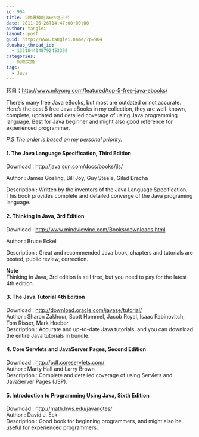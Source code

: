 ```yaml
---
id: 904
title: 5款最棒的Java电子书
date: 2011-06-26T14:47:00+00:00
author: tanglei
layout: post
guid: http://www.tanglei.name/?p=904
duoshuo_thread_id:
  - 1351844048792453399
categories:
  - 网络文摘
tags:
  - Java
---
```

转自：<http://www.mkyong.com/featured/top-5-free-java-ebooks/>

There’s many free Java eBooks, but most are outdated or not accurate. Here’s the best 5 free Java eBooks in my collection, they are well-known, complete, updated and detailed coverage of using Java programming language. Best for Java beginner and might also good reference for experienced programmer.

_P.S The order is based on my personal priority._

#### 1. The Java Language Specification, Third Edition

Download : <a href="http://java.sun.com/docs/books/jls/" target="_blank">http://java.sun.com/docs/books/jls/</a>
  
Author : James Gosling, Bill Joy, Guy Steele, Gilad Bracha
  
Description : Written by the inventors of the Java Language Specification. This book provides complete and detailed converge of the Java programing language.

#### 2. Thinking in Java, 3rd Edition

Download : <a href="http://www.mindviewinc.com/Books/downloads.html" target="_blank">http://www.mindviewinc.com/Books/downloads.html</a>
  
Author : Bruce Eckel
  
Description : Great and recommended Java book, chapters and tutorials are posted, public review, correction.

<div>
  <strong>Note</strong><br /> Thinking in Java, 3rd edition is still free, but you need to pay for the latest 4th edition.
</div>

<div>
  <h4>
    3. The Java Tutorial 4th Edition
  </h4>
</div>

<div>
  Download : <a href="http://download.oracle.com/javase/tutorial/" target="_blank">http://download.oracle.com/javase/tutorial/</a><br /> Author : Sharon Zakhour, Scott Hommel, Jacob Royal, Isaac Rabinovitch, Tom Risser, Mark Hoeber<br /> Description : Accurate and up-to-date Java tutorials, and you can download the entire Java tutorials in bundle.
</div>

<div>
  <h4>
    4. Core Servlets and JavaServer Pages, Second Edition
  </h4>
</div>

<div>
  Download : <a href="http://pdf.coreservlets.com/" target="_blank">http://pdf.coreservlets.com/</a><br /> Author : Marty Hall and Larry Brown<br /> Description : Complete and detailed coverage of using Servlets and JavaServer Pages (JSP).
</div>

<div>
  <h4>
    5. Introduction to Programming Using Java, Sixth Edition
  </h4>
  
  <p>
    Download : <a href="http://math.hws.edu/javanotes/" target="_blank">http://math.hws.edu/javanotes/</a><br /> Author : David J. Eck<br /> Description : Good book for beginning programmers, and might also be useful for experienced programmers.
  </p>
</div>
